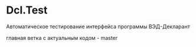 # Dcl.Test
Автоматическое тестирование интерфейса программы ВЭД-Декларант

главная ветка с актуальным кодом - master

